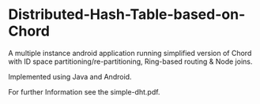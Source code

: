 # Distributed-Hash-Table-based-on-Chord

A multiple instance android application running simplified version of Chord with ID space partitioning/re-partitioning, Ring-based routing & Node joins.

Implemented using Java and Android.

For further Information see the simple-dht.pdf.
